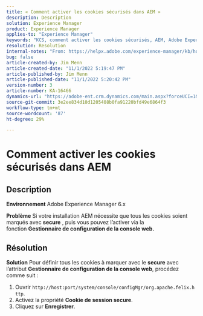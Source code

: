 ```yaml
---
title: « Comment activer les cookies sécurisés dans AEM »
description: Description
solution: Experience Manager
product: Experience Manager
applies-to: "Experience Manager"
keywords: "KCS, comment activer les cookies sécurisés, AEM, Adobe Experience Manager, 6.x"
resolution: Resolution
internal-notes: "From: https://helpx.adobe.com/experience-manager/kb/how-to-enable-secure-cookies-in-AEM.html"
bug: false
article-created-by: Jim Menn
article-created-date: "11/1/2022 5:19:47 PM"
article-published-by: Jim Menn
article-published-date: "11/1/2022 5:20:42 PM"
version-number: 3
article-number: KA-16466
dynamics-url: "https://adobe-ent.crm.dynamics.com/main.aspx?forceUCI=1&pagetype=entityrecord&etn=knowledgearticle&id=9e57415c-095a-ed11-9561-6045bd006a22"
source-git-commit: 3e2ee834d10d1205408b0fa91220bfd49e6864f3
workflow-type: tm+mt
source-wordcount: '87'
ht-degree: 29%

---
```


# Comment activer les cookies sécurisés dans AEM

## Description


<b>Environnement</b>
Adobe Experience Manager 6.x

<b>Problème</b>
Si votre installation AEM nécessite que tous les cookies soient marqués avec <b>secure</b> , puis vous pouvez l’activer via la fonction <b>Gestionnaire de configuration de la console web.</b>


## Résolution


<b>Solution</b>
Pour définir tous les cookies à marquer avec le <b>secure</b> avec l’attribut <b>Gestionnaire de configuration de la console web</b>, procédez comme suit :

1. Ouvrir `http://host:port/system/console/configMgr/org.apache.felix.http`.
2. Activez la propriété <b>Cookie de session secure</b>.
3. Cliquez sur <b>Enregistrer</b>.

